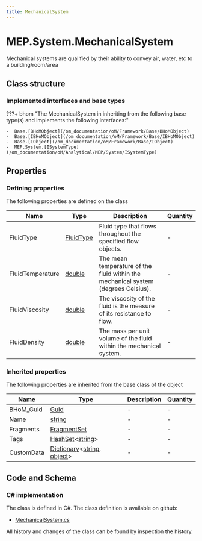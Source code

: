 ```yaml
---
title: MechanicalSystem
---
```


# MEP.System.MechanicalSystem

Mechanical systems are qualified by their ability to convey air, water, etc to a building/room/area

## Class structure

### Implemented interfaces and base types

???+ bhom "The MechanicalSystem in inheriting from the following base type(s) and implements the following interfaces:"

    -  Base.[BHoMObject](/om_documentation/oM/Framework/Base/BHoMObject)
    -  Base.[IBHoMObject](/om_documentation/oM/Framework/Base/IBHoMObject)
    -  Base.[IObject](/om_documentation/oM/Framework/Base/IObject)
    -  MEP.System.[ISystemType](/om_documentation/oM/Analytical/MEP/System/ISystemType)


## Properties



### Defining properties

The following properties are defined on the class

| Name             | Type             | Description      | Quantity         |
|------------------|------------------|------------------|------------------|
| FluidType | [FluidType](/om_documentation/oM/Analytical/MEP/Enums/FluidType) | Fluid type that flows throughout the specified flow objects. | - |
| FluidTemperature | [double](https://learn.microsoft.com/en-us/dotnet/api/System.Double?view=netstandard-2.0) | The mean temperature of the fluid within the mechanical system (degrees Celsius). | - |
| FluidViscosity | [double](https://learn.microsoft.com/en-us/dotnet/api/System.Double?view=netstandard-2.0) | The viscosity of the fluid is the measure of its resistance to flow. | - |
| FluidDensity | [double](https://learn.microsoft.com/en-us/dotnet/api/System.Double?view=netstandard-2.0) | The mass per unit volume of the fluid within the mechanical system. | - |


### Inherited properties
The following properties are inherited from the base class of the object

| Name             | Type             | Description      | Quantity         |
|------------------|------------------|------------------|------------------|
| BHoM_Guid | [Guid](https://learn.microsoft.com/en-us/dotnet/api/System.Guid?view=netstandard-2.0) | - | - |
| Name | [string](https://learn.microsoft.com/en-us/dotnet/api/System.String?view=netstandard-2.0) | - | - |
| Fragments | [FragmentSet](/om_documentation/oM/Framework/Base/FragmentSet) | - | - |
| Tags | [HashSet](https://learn.microsoft.com/en-us/dotnet/api/System.Collections.Generic.HashSet-1?view=netstandard-2.0)&lt;[string](https://learn.microsoft.com/en-us/dotnet/api/System.String?view=netstandard-2.0)&gt; | - | - |
| CustomData | [Dictionary](https://learn.microsoft.com/en-us/dotnet/api/System.Collections.Generic.Dictionary-2?view=netstandard-2.0)&lt;[string](https://learn.microsoft.com/en-us/dotnet/api/System.String?view=netstandard-2.0), [object](https://learn.microsoft.com/en-us/dotnet/api/System.Object?view=netstandard-2.0)&gt; | - | - |


## Code and Schema

### C# implementation

The class is defined in C#. The class definition is available on github:

- [MechanicalSystem.cs](https://github.com/BHoM/BHoM/blob/develop/MEP_oM/System\MechanicalSystem.cs)

All history and changes of the class can be found by inspection the history.
